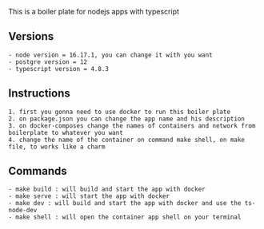This is a boiler plate for nodejs apps with typescript

## Versions

    - node version = 16.17.1, you can change it with you want
    - postgre version = 12
    - typescript version = 4.8.3

## Instructions

    1. first you gonna need to use docker to run this boiler plate
    2. on package.json you can change the app name and his description
    3. on docker-composes change the names of containers and network from boilerplate to whatever you want
    4. change the name of the container on command make shell, on make file, to works like a charm

## Commands
    - make build : will build and start the app with docker
    - make serve : will start the app with docker
    - make dev : will build and start the app with docker and use the ts-node-dev
    - make shell : will open the container app shell on your terminal